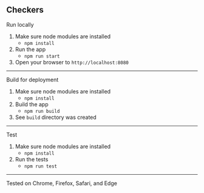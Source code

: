 ## Checkers

Run locally

1. Make sure node modules are installed
    - `npm install`
2. Run the app
    - `npm run start`
3. Open your browser to `http://localhost:8080`
---
Build for deployment

1. Make sure node modules are installed
    - `npm install`
2. Build the app
    - `npm run build`
3. See `build` directory was created
---
Test

1. Make sure node modules are installed
    - `npm install`
2. Run the tests
    - `npm run test`
---

Tested on Chrome, Firefox, Safari, and Edge
